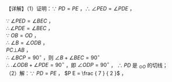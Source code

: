 【详解】（1）证明：∵ $P D = P E$ ，∴ $\angle P E D = \angle P D E$ ，

∵ $\angle P E D = \angle B E C$ ，   
$\therefore \angle P D E = \angle B E C$ ，   
∵ $O B = O D$ ，   
∴ $\angle B = \angle O D B$ ，   
$P C \bot A B$ ，   
∴ $\angle B C P = 9 0 ^ { \circ }$ ，则 $\angle B + \angle B E C = 9 0 ^ { \circ }$   
∴ $. \angle O D B + \angle P D E = 9 0 ^ { \circ }$ ，即 $\angle O D P = 9 0 ^ { \circ }$ ， ∴ $P D$ 是 $_ { \odot O }$ 的切线；   
（2）解：∵ $P D = P E$ ， $P E = \frac { 7 } { 2 }$ ，   
